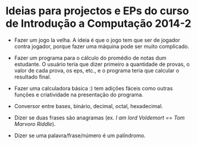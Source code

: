 Ideias para projectos e EPs do curso de Introdução a Computação 2014-2
======================================================================

+ Fazer um jogo la velha. A ideia é que o jogo tem que ser de jogador contra jogador, porque fazer uma máquina pode ser muito complicado.

+ Fazer um programa para o cálculo do promédio de notas dum estudante. O usuário teria que dizer primeiro a quantidade de provas, o valor de cada prova, os eps, etc., e o programa teria que calcular o resultado final.

+ Fazer uma calculadora básica :) tem adições fáceis como outras funções e criatividade na presentação do programa.

+ Conversor entre bases, binário, decimal, octal, hexadecimal.

+ Dizer se duas frases são anagramas (ex. _I am lord Voldemort_ == _Tom Marvoro Riddle_).

+ Dizer se uma palavra/frase/número é um palíndromo.
